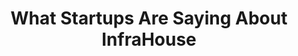 ---
enable: true
title: "What Startups Are Saying About InfraHouse"
description: "Don't just take our word for it - hear from some of our satisfied clients!  Check out some of our testimonials below to see what others are saying about us."

# Testimonials
testimonials:
  - name: "Tech Founder"
    designation: "HealthTech Startup"
    avatar: "/images/avatar-sm.png"
    content: "As a pre-seed startup, we struggled with setting up a reliable infrastructure. This team got us up and running in just days with a scalable AWS solution that supports our rapid growth."

  - name: "Engineering Manager"
    designation: "SaaS Platform"
    avatar: "/images/avatar-sm.png"
    content: "We were hemorrhaging money on cloud costs without realizing it. After their audit, we saved 35% monthly, freeing up resources to invest in product development."

  - name: "Data Recovery Client"
    designation: "Fintech Startup"
    avatar: "/images/avatar-sm.png"
    content: "Our database crashed during a critical product launch. They recovered everything within hours, saving us from significant losses."

# don't create a separate page
_build:
  render: "never"
---